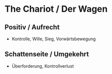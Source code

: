 # The Chariot / Der Wagen

## Positiv / Aufrecht

- Kontrolle, Wille, Sieg, Vorwärtsbewegung

## Schattenseite / Umgekehrt

- Überforderung, Kontrollverlust
